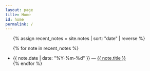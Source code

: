 ```yaml
---
layout: page
title: Home
id: home
permalink: /
---
```


<ul>
  {% assign recent_notes = site.notes | sort: "date" | reverse %}

  <!-- { % for note in recent_notes limit: 5 % }-->

  {% for note in recent_notes %}
    <li>
      {{ note.date | date: "%Y-%m-%d" }} — <a class="internal-link" href="{{ site.baseurl }}{{ note.url }}">{{ note.title }}</a>
    </li>
  {% endfor %}
</ul>

<style>
  .wrapper {
    max-width: 46em;
  }
</style>
